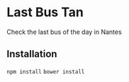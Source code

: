# Last Bus Tan
Check the last bus of the day in Nantes

## Installation
`npm install`
`bower install`
